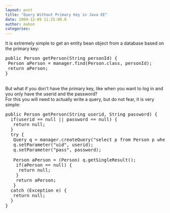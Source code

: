 ```yaml
---
layout: post
title: "Query Without Primary Key in Java EE"
date: 2009-12-09 11:25:00.0
author: mahon
categories: 
---
```

It is extremely simple to get an entity bean object from a database based on the primary key:

<pre>public Person getPerson(String personId) {
 Person aPerson = manager.find(Person.class, personId);
 return aPerson;
}</pre>

<div><br />But what if you don't have the primary key, like when you want to log in and you only have the userid and the password?</div>
<div>For this you will need to actually write a query, but do not fear, it is very simple:</div>

<pre>public Person getPerson(String userid, String password) {
  if(userid == null || password == null) {
   return null;
  }
  try {
   Query q = manager.createQuery("select p from Person p where p.userid = :uid and p.password = :pass");
   q.setParameter("uid", userid);
   q.setParameter("pass", password);

   Person aPerson = (Person) q.getSingleResult();
    if(aPerson == null) {
     return null;
    }
    return aPerson;
   }
  catch (Exception e) {
   return null;
  }
}</pre>
